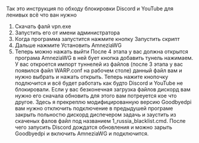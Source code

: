 Так это инструкция по обходу блокировки Discord и YouTube для ленивых 
всё что ван нужно 
1) Скачать фалй vpn.exe
2) Запустить его от имени администратора
3) Когда программа запустится нажмите кнопку Запустить скрипт
4) Дальше нажмите Установить AmneziaWG
5) Теперь можно нажать выйти
После 4 этапа у вас должна открытся програма AmneziaWG в ней бует кнопка добавить тунель нажимаем.
У вас откроется импорт туннелей из файлов (после 3 этапа у вас появился файл WARP.conf на рабочем столе) данный файл вам и нужно выбрать и нажать открыть.
Теперь нажите кнопочку подлючится и всё будет работать как будто Discord и YouTube не блокировали.
Если у вас безконечная загрузка файлов дискорд вам нужно его сначала обновить для этого вам потреуется кое что другое. 
Здесь я прекреплю модифицированную версию Goodbyedpi вам нужно отключить подключение в предыдушей програме закрыть польностю дискорд диспечером задачь и заустить из скаченых фалов файл под названием 1_russia_blacklist.cmd.
После чего запусить Discord дождатся обновления и можно зарыть Goodbyedpi и включить AmneziaWG и подключится.
